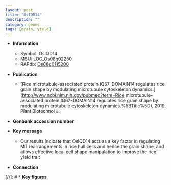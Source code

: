```yaml
---
layout: post
title: "OsIQD14"
description: ""
category: genes
tags: [grain, yield]
---
```


* **Information**  
    + Symbol: OsIQD14  
    + MSU: [LOC_Os08g02250](http://rice.plantbiology.msu.edu/cgi-bin/ORF_infopage.cgi?orf=LOC_Os08g02250)  
    + RAPdb: [Os08g0115200](http://rapdb.dna.affrc.go.jp/viewer/gbrowse_details/irgsp1?name=Os08g0115200)  

* **Publication**  
    + [Rice microtubule-associated protein IQ67-DOMAIN14 regulates rice grain shape by modulating microtubule cytoskeleton dynamics.](http://www.ncbi.nlm.nih.gov/pubmed?term=Rice microtubule-associated protein IQ67-DOMAIN14 regulates rice grain shape by modulating microtubule cytoskeleton dynamics.%5BTitle%5D), 2019, Plant Biotechnol J.

* **Genbank accession number**  

* **Key message**  
    + Our results indicate that OsIQD14 acts as a key factor in regulating MT rearrangements in rice hull cells and hence the grain shape, and allows effective local cell shape manipulation to improve the rice yield trait

* **Connection**  

[//]: # * **Key figures**  


